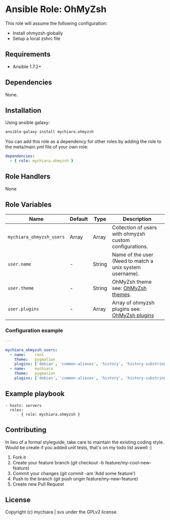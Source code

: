 # Ansible Role: OhMyZsh 

This role will assume the following configuration:
- Install ohmyzsh globally
- Setup a local zshrc file

## Requirements

- Ansible 1.7.2+

## Dependencies

None.

## Installation

Using ansible galaxy:

```bash
ansible-galaxy install mychiara.ohmyzsh
```
You can add this role as a dependency for other roles by adding the role to the meta/main.yml file of your own role:

```yaml
dependencies:
  - { role: mychiara.ohmyzsh }
```

## Role Handlers

None

## Role Variables

|Name|Default|Type|Description|
|----|----|-----------|-------|
`mychiara_ohmyzsh_users`|Array|Array|Collection of users with ohmyzsh custom configurations.
`user.name`|-|String|Name of the user (Need to match a unix system username).
`user.theme`|-|String|OhMyZsh theme see: [OhMyZsh themes](https://github.com/robbyrussell/oh-my-zsh/wiki/themes).
`user.plugins`|-|Array|Array of ohmyzsh plugins see: [OhMyZsh plugins](https://github.com/robbyrussell/oh-my-zsh/wiki/Plugins)

### Configuration example

```yaml
---

mychiara_ohmyzsh_users:
  - name:    root
    theme:   pygmalion
    plugins: ['debian', 'common-aliases', 'history', 'history-substring-search']
  - name:    mychiara
    theme:   pygmalion
    plugins: ['debian', 'common-aliases', 'history', 'history-substring-search']
```

## Example playbook

    - hosts: servers
      roles:
         - { role: mychiara.ohmyzsh }

## Contributing

In lieu of a formal styleguide, take care to maintain the existing coding style. Would be create if you added unit tests, that's on my todo list aswell :]

1. Fork it
2. Create your feature branch (git checkout -b feature/my-cool-new-feature)
3. Commit your changes (git commit -am 'Add some feature')
4. Push to the branch (git push origin feature/my-new-feature)
5. Create new Pull Request

## License

Copyright (c) mychiara | svs under the GPLv2 license.
